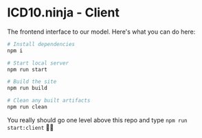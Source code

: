 # ICD10.ninja - Client

The frontend interface to our model. Here's what you can do here:

```bash
# Install dependencies
npm i

# Start local server
npm run start

# Build the site
npm run build

# Clean any built artifacts
npm run clean
```

You really should go one level above this repo and type `npm run start:client` 🤷‍♀️
